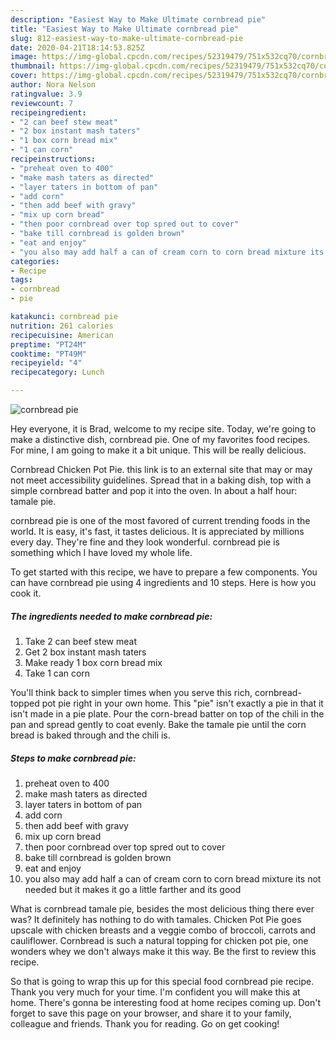 ```yaml
---
description: "Easiest Way to Make Ultimate cornbread pie"
title: "Easiest Way to Make Ultimate cornbread pie"
slug: 812-easiest-way-to-make-ultimate-cornbread-pie
date: 2020-04-21T18:14:53.825Z
image: https://img-global.cpcdn.com/recipes/52319479/751x532cq70/cornbread-pie-recipe-main-photo.jpg
thumbnail: https://img-global.cpcdn.com/recipes/52319479/751x532cq70/cornbread-pie-recipe-main-photo.jpg
cover: https://img-global.cpcdn.com/recipes/52319479/751x532cq70/cornbread-pie-recipe-main-photo.jpg
author: Nora Nelson
ratingvalue: 3.9
reviewcount: 7
recipeingredient:
- "2 can beef stew meat"
- "2 box instant mash taters"
- "1 box corn bread mix"
- "1 can corn"
recipeinstructions:
- "preheat oven to 400"
- "make mash taters as directed"
- "layer taters in bottom of pan"
- "add corn"
- "then add beef with gravy"
- "mix up corn bread"
- "then poor cornbread over top spred out to cover"
- "bake till cornbread is golden brown"
- "eat and enjoy"
- "you also may add half a can of cream corn to corn bread mixture its not needed but it makes it go a little farther and its good"
categories:
- Recipe
tags:
- cornbread
- pie

katakunci: cornbread pie 
nutrition: 261 calories
recipecuisine: American
preptime: "PT24M"
cooktime: "PT49M"
recipeyield: "4"
recipecategory: Lunch

---
```



![cornbread pie](https://img-global.cpcdn.com/recipes/52319479/751x532cq70/cornbread-pie-recipe-main-photo.jpg)

Hey everyone, it is Brad, welcome to my recipe site. Today, we're going to make a distinctive dish, cornbread pie. One of my favorites food recipes. For mine, I am going to make it a bit unique. This will be really delicious.

Cornbread Chicken Pot Pie. this link is to an external site that may or may not meet accessibility guidelines. Spread that in a baking dish, top with a simple cornbread batter and pop it into the oven. In about a half hour: tamale pie.

cornbread pie is one of the most favored of current trending foods in the world. It is easy, it's fast, it tastes delicious. It is appreciated by millions every day. They're fine and they look wonderful. cornbread pie is something which I have loved my whole life.


To get started with this recipe, we have to prepare a few components. You can have cornbread pie using 4 ingredients and 10 steps. Here is how you cook it.

<!--inarticleads1-->

##### The ingredients needed to make cornbread pie:

1. Take 2 can beef stew meat
1. Get 2 box instant mash taters
1. Make ready 1 box corn bread mix
1. Take 1 can corn


You&#39;ll think back to simpler times when you serve this rich, cornbread-topped pot pie right in your own home. This &#34;pie&#34; isn&#39;t exactly a pie in that it isn&#39;t made in a pie plate. Pour the corn-bread batter on top of the chili in the pan and spread gently to coat evenly. Bake the tamale pie until the corn bread is baked through and the chili is. 

<!--inarticleads2-->

##### Steps to make cornbread pie:

1. preheat oven to 400
1. make mash taters as directed
1. layer taters in bottom of pan
1. add corn
1. then add beef with gravy
1. mix up corn bread
1. then poor cornbread over top spred out to cover
1. bake till cornbread is golden brown
1. eat and enjoy
1. you also may add half a can of cream corn to corn bread mixture its not needed but it makes it go a little farther and its good


What is cornbread tamale pie, besides the most delicious thing there ever was? It definitely has nothing to do with tamales. Chicken Pot Pie goes upscale with chicken breasts and a veggie combo of broccoli, carrots and cauliflower. Cornbread is such a natural topping for chicken pot pie, one wonders whey we don&#39;t always make it this way. Be the first to review this recipe. 

So that is going to wrap this up for this special food cornbread pie recipe. Thank you very much for your time. I'm confident you will make this at home. There's gonna be interesting food at home recipes coming up. Don't forget to save this page on your browser, and share it to your family, colleague and friends. Thank you for reading. Go on get cooking!

